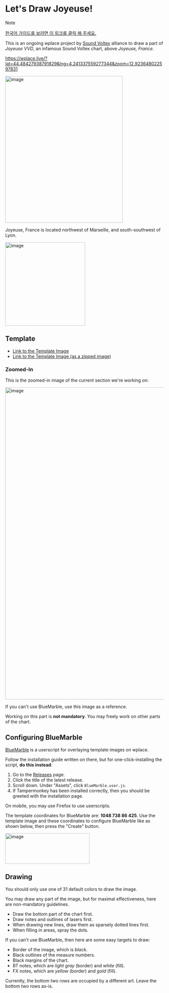 # Let's Draw Joyeuse!

> [!NOTE]
> [한국어 가이드를 보려면 이 링크를 클릭 해 주세요.](./README.ko.md)

This is an ongoing wplace project by [Sound Voltex](https://wplace.live/join?id=01989f5c-68ff-7a63-8f28-d965e94dbab1) alliance to draw a part of *Joyeuse VVD*, an infamous Sound Voltex chart, above *Joyeuse, France*.

<https://wplace.live/?lat=44.48427938791829&lng=4.241337559277344&zoom=12.923648022597831>

<img width="373" height="466" alt="image" src="https://github.com/user-attachments/assets/da4fc31a-d617-4179-9744-a093c07d2fb4" />

Joyeuse, France is located northwest of Marseille, and south-southwest of Lyon.

<img width="254" height="265" alt="image" src="https://github.com/user-attachments/assets/0a8c1790-4e15-4b73-b936-d69e057779e1" />

## Template

- [Link to the Template Image](./joyeuse_plan.png)
- [Link to the Template Image (as a zipped image)](./joyeuse_plan.zip)

### Zoomed-In

This is the zoomed-in image of the current section we're working on:

<img width="963" height="992" alt="image" src="https://github.com/user-attachments/assets/3cacfeed-8fff-4302-abc3-cbb4df317691" />

If you can't use BlueMarble, use this image as a reference.

Working on this part is **not mandatory**. You may freely work on other parts of the chart.

## Configuring BlueMarble

[BlueMarble](https://github.com/SwingTheVine/Wplace-BlueMarble) is a userscript for overlaying template images on wplace.

Follow the installation guide written on there, but for one-click-installing the script, **do this instead**:

1. Go to the [Releases](https://github.com/SwingTheVine/Wplace-BlueMarble/releases) page.
2. Click the title of the latest release.
3. Scroll down. Under "Assets", click `BlueMarble.user.js`.
4. If Tampermonkey has been installed correctly, then you should be greeted with the installation page.

On mobile, you may use Firefox to use userscripts.

The template coordinates for BlueMarble are: **1048 738 86 425**. Use the template image and these coordinates to configure BlueMarble like as shown below, then press the "Create" button.

<img width="268" height="97" alt="image" src="https://github.com/user-attachments/assets/ddbded3c-670d-44e5-9db0-48e991a83f57" />

## Drawing

You should only use one of 31 default colors to draw the image.

You may draw any part of the image, but for maximal effectiveness, here are non-mandatory guidelines.

- Draw the bottom part of the chart first.
- Draw notes and outlines of lasers first.
- When drawing new lines, draw them as sparsely dotted lines first.
- When filling in areas, spray the dots.

If you can't use BlueMarble, then here are some easy targets to draw:

- Border of the image, which is *black*.
- Black outlines of the measure numbers.
- Black margins of the chart.
- BT notes, which are *light gray* (border) and *white* (fill).
- FX notes, which are *yellow* (border) and *gold* (fill).

Currently, the bottom two rows are occupied by a different art. Leave the bottom two rows as-is.
